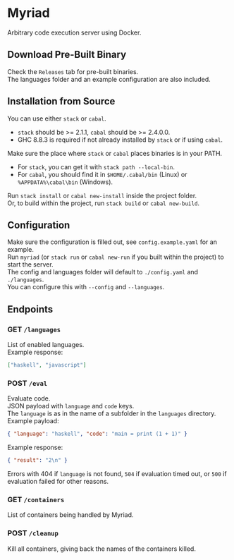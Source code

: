 # Myriad

Arbitrary code execution server using Docker.  

## Download Pre-Built Binary

Check the `Releases` tab for pre-built binaries.  
The languages folder and an example configuration are also included.  

## Installation from Source

You can use either `stack` or `cabal`.  
- `stack` should be >= 2.1.1, `cabal` should be >= 2.4.0.0.
- GHC 8.8.3 is required if not already installed by `stack` or if using `cabal`.

Make sure the place where `stack` or `cabal` places binaries is in your PATH.  
- For `stack`, you can get it with `stack path --local-bin`.
- For `cabal`, you should find it in `$HOME/.cabal/bin` (Linux) or `%APPDATA%\cabal\bin` (Windows).

Run `stack install` or `cabal new-install` inside the project folder.  
Or, to build within the project, run `stack build` or `cabal new-build`.  

## Configuration

Make sure the configuration is filled out, see `config.example.yaml` for an example.  
Run `myriad` (or `stack run` or `cabal new-run` if you built within the project) to start the server.  
The config and languages folder will default to `./config.yaml` and `./languages`.  
You can configure this with `--config` and `--languages`.  

## Endpoints

### **GET** `/languages`

List of enabled languages.  
Example response:  

```json
["haskell", "javascript"]
```

### **POST** `/eval`

Evaluate code.  
JSON payload with `language` and `code` keys.  
The `language` is as in the name of a subfolder in the `languages` directory.  
Example payload:  

```json
{ "language": "haskell", "code": "main = print (1 + 1)" }
```

Example response:  

```json
{ "result": "2\n" }
```

Errors with 404 if `language` is not found, `504` if evaluation timed out, or `500` if evaluation failed for other reasons.  

### **GET** `/containers`

List of containers being handled by Myriad.  

### **POST** `/cleanup`

Kill all containers, giving back the names of the containers killed.  
